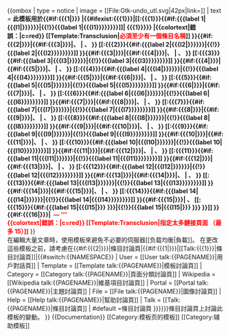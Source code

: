 {{ombox
| type = notice
| image = [[File:Gtk-undo_utl.svg|42px|link=]]
| text = <span style="font-weight:bold;">此模板用於{{#if:{{{1<includeonly>|</includeonly>}}} |{{#ifexist:{{{1}}}|<!--then:-->[[:{{{1}}}{{#if:{{{label 1|{{{l1|}}}}}}|{{!}}{{{label 1|{{{l1}}}}}}}}]]| {{{1}}}}} |<!--else:-->{{colortext|錯誤：|c=red}} [[Template:Transclusion|<span style="color:red">必須至少有一個條目名稱</span>]]
}}{{#if:{{{2|}}}|{{#if:{{{3|}}}|、 |&nbsp;、 }} [[:{{{2}}}{{#if:{{{label 2|{{{l2|}}}}}}|{{!}}{{{label 2|{{{l2}}}}}}}}]]
}}{{#if:{{{3|}}}|{{#if:{{{4|}}}|、 |&nbsp;、 }} [[:{{{3}}}{{#if:{{{label 3|{{{l3|}}}}}}|{{!}}{{{label 3|{{{l3}}}}}}}}]]
}}{{#if:{{{4|}}}|{{#if:{{{5|}}}|、 |&nbsp;、 }} [[:{{{4}}}{{#if:{{{label 4|{{{l4|}}}}}}|{{!}}{{{label 4|{{{l4}}}}}}}}]]
}}{{#if:{{{5|}}}|{{#if:{{{6|}}}|、 |&nbsp;、 }} [[:{{{5}}}{{#if:{{{label 5|{{{l5|}}}}}}|{{!}}{{{label 5|{{{l5}}}}}}}}]]
}}{{#if:{{{6|}}}|{{#if:{{{7|}}}|、 |&nbsp;、 }} [[:{{{6}}}{{#if:{{{label 6|{{{l6|}}}}}}|{{!}}{{{label 6|{{{l6}}}}}}}}]]
}}{{#if:{{{7|}}}|{{#if:{{{8|}}}|、 |&nbsp;、 }} [[:{{{7}}}{{#if:{{{label 7|{{{l7|}}}}}}|{{!}}{{{label 7|{{{l7}}}}}}}}]]
}}{{#if:{{{8|}}}|{{#if:{{{9|}}}|、 |&nbsp;、 }} [[:{{{8}}}{{#if:{{{label 8|{{{l8|}}}}}}|{{!}}{{{label 8|{{{l8}}}}}}}}]]
}}{{#if:{{{9|}}}|{{#if:{{{10|}}}|、 |&nbsp;、 }} [[:{{{9}}}{{#if:{{{label 9|{{{l9|}}}}}}|{{!}}{{{label 9|{{{l9}}}}}}}}]]
}}{{#if:{{{10|}}}|{{#if:{{{11|}}}|、 |&nbsp;、 }} [[:{{{10}}}{{#if:{{{label 10|{{{l10|}}}}}}|{{!}}{{{label 10|{{{l10}}}}}}}}]]
}}{{#if:{{{11|}}}|{{#if:{{{12|}}}|、 |&nbsp;、 }} [[:{{{11}}}{{#if:{{{label 11|{{{l11|}}}}}}|{{!}}{{{label 11|{{{l11}}}}}}}}]]
}}{{#if:{{{12|}}}|{{#if:{{{13|}}}|、 |&nbsp;、 }} [[:{{{12}}}{{#if:{{{label 12|{{{l12|}}}}}}|{{!}}{{{label 12|{{{l12}}}}}}}}]]
}}{{#if:{{{13|}}}|{{#if:{{{14|}}}|、 |&nbsp;、 }} [[:{{{13}}}{{#if:{{{label 13|{{{l13|}}}}}}|{{!}}{{{label 13|{{{l13}}}}}}}}]]
}}{{#if:{{{14|}}}|{{#if:{{{15|}}}|、 |&nbsp;、 }} [[:{{{14}}}{{#if:{{{label 14|{{{l14|}}}}}}|{{!}}{{{label 14|{{{l14}}}}}}}}]]
}}{{#if:{{{15|}}}|&nbsp;、 [[:{{{15}}}{{#if:{{{label 15|{{{l15|}}} }}}|{{!}}{{{label 15|{{{l15|}}} }}} }}]]
}}{{#if:{{{16|}}}| <span style="color:red">&nbsp;&mdash; '''<br>{{colortext|錯誤：|c=red}} [[Template:Transclusion|<span style="color:red">指定太多鏈接頁面 （最多 15）</span>]]</span></span>
}}</span><br>在編輯大量文章時，使用模板來避免不必要的伺服器[[负载均衡|負載]]。 在更改這些模板之前，請考慮在{{#if:{{{2|}}}|條目討論頁<includeonly>|{{#if:{{{1|}}}|[[Talk:{{{1}}}|條目討論頁]]|{{#switch:{{NAMESPACE}}
| User = [[User talk:{{PAGENAME}}|用戶對話頁]]
| Template = [[Template talk:{{PAGENAME}}|模板討論頁]]
| Category = [[Category talk:{{PAGENAME}}|頁面分類討論頁]]
| Wikipedia =[[Wikipedia talk:{{PAGENAME}}|維基項目討論頁]]
| Portal = [[Portal talk:{{PAGENAME}}|主題討論頁]]
| File = [[File talk:{{PAGENAME}}|圖像討論頁]]
| Help = [[Help talk:{{PAGENAME}}|幫助討論頁]]
| Talk = [[Talk:{{PAGENAME}}|條目討論頁]]
| #default =條目討論頁
}}}}</includeonly>}}<noinclude>條目討論頁</noinclude>上討論此模板的變動。
}}<noinclude>
{{Documentation}}
[[Category:模板页的模板]]
[[Category:辅助模板]]
</noinclude>